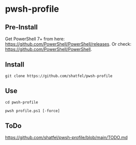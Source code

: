 # pwsh-profile

## Pre-Install

Get PowerShell 7+ from here: https://github.com/PowerShell/PowerShell/releases.
Or check: https://github.com/PowerShell/PowerShell.

## Install

```
git clone https://github.com/shatfel/pwsh-profile
```

## Use

```
cd pwsh-profile

pwsh profile.ps1 [-force]
```

## ToDo

https://github.com/shatfel/pwsh-profile/blob/main/TODO.md

